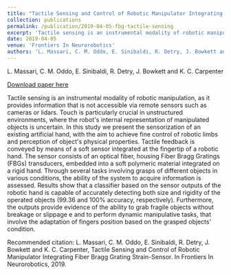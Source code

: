 ```yaml
---
title: "Tactile Sensing and Control of Robotic Manipulator Integrating Fiber Bragg Grating Strain-Sensor"
collection: publications
permalink: /publication/2019-04-05-fbg-tactile-sensing
excerpt: 'Tactile sensing is an instrumental modality of robotic manipulation, as it provides information that is not accessible via remote sensors such as cameras or lidars. Touch is particularly crucial in unstructured environments, where the robot&apos;s internal representation of manipulated objects is uncertain. In this study we present the sensorization of an existing artificial hand, with the aim to achieve fine control of robotic limbs and perception of object&apos;s physical properties. Tactile feedback is conveyed by means of a soft sensor integrated at the fingertip of a robotic hand. The sensor consists of an optical fiber, housing Fiber Bragg Gratings (FBGs) transducers, embedded into a soft polymeric material integrated on a rigid hand. Through several tasks involving grasps of different objects in various conditions, the ability of the system to acquire information is assessed. Results show that a classifier based on the sensor outputs of the robotic hand is capable of accurately detecting both size and rigidity of the operated objects (99.36 and 100% accuracy, respectively). Furthermore, the outputs provide evidence of the ability to grab fragile objects without breakage or slippage e and to perform dynamic manipulative tasks, that involve the adaptation of fingers position based on the grasped objects&apos; condition.'
date: 2019-04-05
venue: 'Frontiers In Neurorobotics'
authors: 'L. Massari, C. M. Oddo, E. Sinibaldi, R. Detry, J. Bowkett and K. C. Carpenter'
---
```

L. Massari, C. M. Oddo, E. Sinibaldi, R. Detry, J. Bowkett and K. C. Carpenter

<a href='http://dx.doi.org/10.3389/fnbot.2019.00008'>Download paper here</a>

Tactile sensing is an instrumental modality of robotic manipulation, as it provides information that is not accessible via remote sensors such as cameras or lidars. Touch is particularly crucial in unstructured environments, where the robot&apos;s internal representation of manipulated objects is uncertain. In this study we present the sensorization of an existing artificial hand, with the aim to achieve fine control of robotic limbs and perception of object&apos;s physical properties. Tactile feedback is conveyed by means of a soft sensor integrated at the fingertip of a robotic hand. The sensor consists of an optical fiber, housing Fiber Bragg Gratings (FBGs) transducers, embedded into a soft polymeric material integrated on a rigid hand. Through several tasks involving grasps of different objects in various conditions, the ability of the system to acquire information is assessed. Results show that a classifier based on the sensor outputs of the robotic hand is capable of accurately detecting both size and rigidity of the operated objects (99.36 and 100% accuracy, respectively). Furthermore, the outputs provide evidence of the ability to grab fragile objects without breakage or slippage e and to perform dynamic manipulative tasks, that involve the adaptation of fingers position based on the grasped objects&apos; condition.

Recommended citation: L. Massari, C. M. Oddo, E. Sinibaldi, R. Detry, J. Bowkett and K. C. Carpenter, Tactile Sensing and Control of Robotic Manipulator Integrating Fiber Bragg Grating Strain-Sensor. In Frontiers In Neurorobotics, 2019.